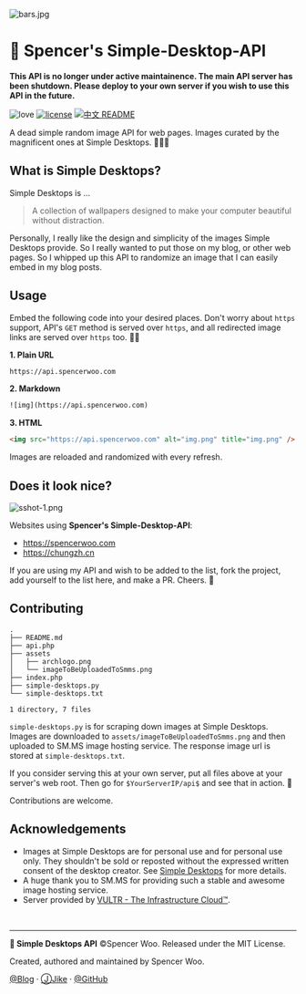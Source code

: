 ![bars.jpg](https://i.loli.net/2018/07/30/5b5ebbb4da73a.jpg)

# 🚀 Spencer's Simple-Desktop-API

**This API is no longer under active maintainence. The main API server has been shutdown. Please deploy to your own server if you wish to use this API in the future.**

![love](https://img.shields.io/badge/Made%20with-LOVE-ff69b4.svg)
[![license](https://img.shields.io/badge/license-MIT-blue.svg)](https://opensource.org/licenses/MIT)
[![中文 README](https://img.shields.io/badge/Readme-中文-orange.svg)](https://github.com/spencerwoo98/spencer-simple-desktop-api/blob/master/README-zh.md)

A dead simple random image API for web pages. Images curated by the magnificent ones at Simple Desktops. 🎉🎉🎉

## What is Simple Desktops?

Simple Desktops is ...

> A collection of wallpapers designed to make your computer beautiful without distraction.

Personally, I really like the design and simplicity of the images Simple Desktops provide. So I really wanted to put those on my blog, or other web pages. So I whipped up this API to randomize an image that I can easily embed in my blog posts.

## Usage

Embed the following code into your desired places. Don't worry about `https` support, API's `GET` method is served over `https`, and all redirected image links are served over `https` too. 🐱‍👤

**1. Plain URL**

```html
https://api.spencerwoo.com
```

**2. Markdown**

```html
![img](https://api.spencerwoo.com)
```

**3. HTML**

```html
<img src="https://api.spencerwoo.com" alt="img.png" title="img.png" />
```

Images are reloaded and randomized with every refresh.

## Does it look nice?

![sshot-1.png](https://i.loli.net/2018/07/30/5b5ecdb7b783a.png)

Websites using **Spencer's Simple-Desktop-API**:

- https://spencerwoo.com
- https://chungzh.cn

If you are using my API and wish to be added to the list, fork the project, add yourself to the list here, and make a PR. Cheers. 🎉

## Contributing

```
.
├── README.md
├── api.php
├── assets
│   ├── archlogo.png
│   └── imageToBeUploadedToSmms.png
├── index.php
├── simple-desktops.py
└── simple-desktops.txt

1 directory, 7 files
```

`simple-desktops.py` is for scraping down images at Simple Desktops. Images are downloaded to `assets/imageToBeUploadedToSmms.png` and then uploaded to SM.MS image hosting service. The response image url is stored at `simple-desktops.txt`.

If you consider serving this at your own server, put all files above at your server's web root. Then go for `$YourServerIP/api$` and see that in action. 🎊

Contributions are welcome.

## Acknowledgements

- Images at Simple Desktops are for personal use and for personal use only. They shouldn't be sold or reposted without the expressed written consent of the desktop creator. See [Simple Desktops](http://simpledesktops.com/about/) for more details.
- A huge thank you to SM.MS for providing such a stable and awesome image hosting service.
- Server provided by [VULTR - The Infrastructure Cloud™](https://www.vultr.com/).

<br>

---

**🚀 Simple Desktops API** ©Spencer Woo. Released under the MIT License.

Created, authored and maintained by Spencer Woo.

[@Blog](https://spencerwoo.com/) · [ⒿJike](https://web.okjike.com/user/4DDA0425-FB41-4188-89E4-952CA15E3C5E/post) · [@GitHub](https://github.com/spencerwoo98)
